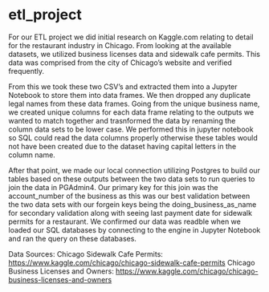 # etl_project

For our ETL project we did initial research on Kaggle.com relating to detail for the restaurant industry in Chicago. From looking at the available datasets, we utilized business licenses data and sidewalk cafe permits. This data was comprised from the city of Chicago’s website and verified frequently.

From this we took these two CSV’s and extracted them into a Jupyter Notebook to store them into data frames. We then dropped any duplicate legal names from these data frames. Going from the unique business name, we created unique columns for each data frame relating to the outputs we wanted to match together and trasnformed the data by renaming the column data sets to be lower case. We performed this in jupyter notebook so SQL could read the data columns properly otherwise these tables would not have been created due to the dataset having capital letters in the column name. 

After that point, we made our local connection utilizing Postgres to build our tables based on these outputs between the two data sets to run queries to join the data in PGAdmin4. Our primary key for this join was the account_number of the business as this was our best validation between the two data sets with our forgein keys being the doing_business_as_name for secondary validation along with seeing last payment date for sidewalk permits for a restaurant. We confirmed our data was readble when we loaded our SQL databases by connecting to the engine in Jupyter Notebook and ran the query on these databases. 


Data Sources:
Chicago Sidewalk Cafe Permits: https://www.kaggle.com/chicago/chicago-sidewalk-cafe-permits
Chicago Business Licenses and Owners: https://www.kaggle.com/chicago/chicago-business-licenses-and-owners

